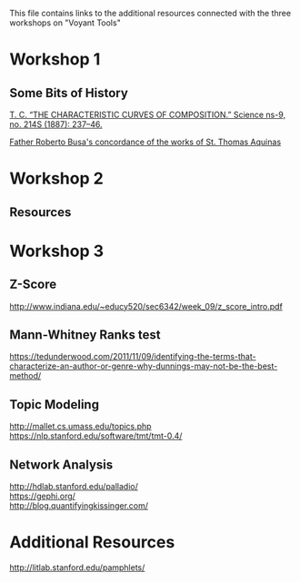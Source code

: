 This file contains links to the additional resources connected with the three workshops on "Voyant Tools"

# Workshop 1
## Some Bits of History
<a href="http://www.jstor.org.ccl.idm.oclc.org/stable/1764604Mendenhall">T. C. “THE CHARACTERISTIC CURVES OF COMPOSITION.” Science ns-9, no. 214S (1887): 237–46.</a></br>

<a href="http://www.historyofinformation.com/expanded.php?id=2321">Father Roberto Busa's concordance of the works of St. Thomas Aquinas</a></br>

# Workshop 2

## Resources

# Workshop 3

## Z-Score
http://www.indiana.edu/~educy520/sec6342/week_09/z_score_intro.pdf</br>
## Mann-Whitney Ranks test
https://tedunderwood.com/2011/11/09/identifying-the-terms-that-characterize-an-author-or-genre-why-dunnings-may-not-be-the-best-method/</br>
## Topic Modeling
http://mallet.cs.umass.edu/topics.php </br>
https://nlp.stanford.edu/software/tmt/tmt-0.4/</br>
## Network Analysis
http://hdlab.stanford.edu/palladio/</br>
https://gephi.org/</br>
http://blog.quantifyingkissinger.com/</br>
# Additional Resources
http://litlab.stanford.edu/pamphlets/

